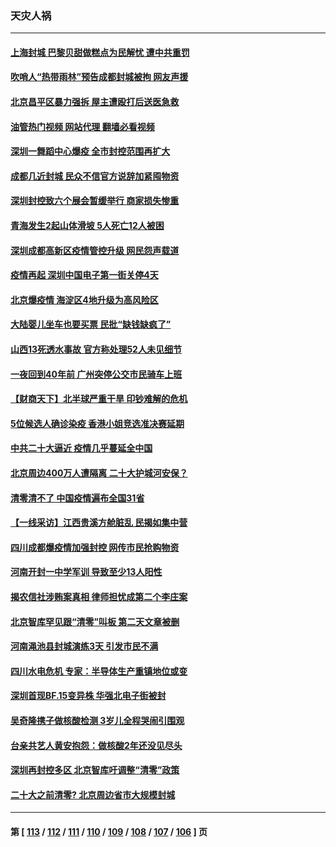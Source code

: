 ### 天灾人祸
---
#### [上海封城 巴黎贝甜做糕点为民解忧 遭中共重罚](../../pages/ncid280/n13815676.md?09020845) 
#### [吹哨人“热带雨林”预告成都封城被拘 网友声援](../../pages/ncid280/n13815388.md?09020845) 
#### [北京昌平区暴力强拆 屋主遭殴打后送医急救](../../pages/ncid280/n13815576.md?09020845) 
#### [油管热门视频 网站代理 翻墙必看视频](http://209.222.30.114:81/youtube.html?09020845)
#### [深圳一舞蹈中心爆疫 全市封控范围再扩大](../../pages/ncid280/n13815419.md?09020845) 
#### [成都几近封城 民众不信官方说辞加紧囤物资](../../pages/ncid280/n13815284.md?09020845) 
#### [深圳封控致六个展会暂缓举行 商家损失惨重](../../pages/ncid280/n13815143.md?09020845) 
#### [青海发生2起山体滑坡 5人死亡12人被困](../../pages/ncid280/n13814999.md?09020845) 
#### [深圳成都高新区疫情管控升级 网民怨声载道](../../pages/ncid280/n13814399.md?09020845) 
#### [疫情再起 深圳中国电子第一街关停4天](../../pages/ncid280/n13814373.md?09020845) 
#### [北京爆疫情 海淀区4地升级为高风险区](../../pages/ncid280/n13814527.md?09020845) 
#### [大陆婴儿坐车也要买票 民批“缺钱缺疯了”](../../pages/ncid280/n13814495.md?09020845) 
#### [山西13死透水事故 官方称处理52人未见细节](../../pages/ncid280/n13814417.md?09020845) 
#### [一夜回到40年前 广州突停公交市民骑车上班](../../pages/ncid280/n13814287.md?09020845) 
#### [【财商天下】北半球严重干旱 印钞难解的危机](../../pages/ncid280/n13814000.md?09020845) 
#### [5位候选人确诊染疫 香港小姐竞选准决赛延期](../../pages/ncid280/n13814005.md?09020845) 
#### [中共二十大逼近 疫情几乎蔓延全中国](../../pages/ncid280/n13813991.md?09020845) 
#### [北京周边400万人遭隔离 二十大护城河安保？](../../pages/ncid280/n13813870.md?09020845) 
#### [清零清不了 中国疫情遍布全国31省](../../pages/ncid280/n13813867.md?09020845) 
#### [【一线采访】江西贵溪方舱脏乱 民揭如集中营](../../pages/ncid280/n13813251.md?09020845) 
#### [四川成都爆疫情加强封控 网传市民抢购物资](../../pages/ncid280/n13813588.md?09020845) 
#### [河南开封一中学军训 导致至少13人阳性](../../pages/ncid280/n13813702.md?09020845) 
#### [揭农信社涉贿案真相 律师担忧成第二个李庄案](../../pages/ncid280/n13812915.md?09020845) 
#### [北京智库罕见跟“清零”叫板 第二天文章被删](../../pages/ncid280/n13813675.md?09020845) 
#### [河南渑池县封城演练3天 引发市民不满](../../pages/ncid280/n13813454.md?09020845) 
#### [四川水电危机 专家：半导体生产重镇地位或变](../../pages/ncid280/n13813508.md?09020845) 
#### [深圳首现BF.15变异株 华强北电子街被封](../../pages/ncid280/n13813444.md?09020845) 
#### [吴奇隆携子做核酸检测 3岁儿全程哭闹引围观](../../pages/ncid280/n13813361.md?09020845) 
#### [台亲共艺人黄安抱怨：做核酸2年还没见尽头](../../pages/ncid280/n13813307.md?09020845) 
#### [深圳再封控多区 北京智库吁调整“清零”政策](../../pages/ncid280/n13813188.md?09020845) 
#### [二十大之前清零? 北京周边省市大规模封城](../../pages/ncid280/n13813098.md?09020845) 

---
#### 第 [ [113](./113.md?09020845) / [112](./112.md?09020845) / [111](./111.md?09020845) / [110](./110.md?09020845) / [109](./109.md?09020845) / [108](./108.md?09020845) / [107](./107.md?09020845) / [106](./106.md?09020845) ] 页
